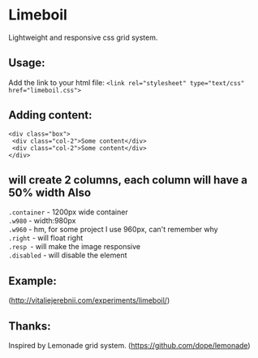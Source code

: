 Limeboil
========
Lightweight and responsive css grid system.

<h2>Usage:</h2>

Add the link to your html file: 
        `<link rel="stylesheet" type="text/css" href="limeboil.css"> `

Adding content:
---------------------
    <div class="box">       
     <div class="col-2">Some content</div>   
     <div class="col-2">Some content</div>  
    </div>    

will create 2 columns, each column will have a 50% width
Also
--------------------
`.container` - 1200px wide container  
`.w980` - width:980px  
`.w960` - hm, for some project I use 960px, can't remember why   
`.right` - will float right  
`.resp `- will make the image responsive   
`.disabled` - will disable the element  

Example:
---------------------
(http://vitaliejerebnii.com/experiments/limeboil/)

Thanks:
---------------------
Inspired by Lemonade grid system.
(https://github.com/dope/lemonade) 

